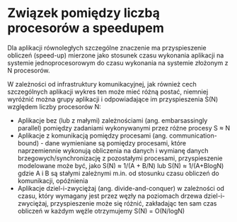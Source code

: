# Związek pomiędzy liczbą procesorów a speedupem

Dla aplikacji równoległych szczególne znaczenie ma przyspieszenie obliczeń (speed-up) mierzone jako stosunek czasu wykonania aplikacji na systemie jednoprocesorowym do czasu wykonania na systemie złożonym z N procesorów. 

W zależności od infrastruktury komunikacyjnej, jak również cech szczególnych aplikacji wykres ten może mieć różną postać, niemniej wyróżnić można grupy aplikacji i odpowiadające im przyspieszenia S(N) względem liczby procesorów N:
* Aplikacje bez (lub z małymi) zależnościami (ang. embarsassingly parallel) pomiędzy zadaniami wykonywanymi przez różne procesy S ≈ N
* Aplikacje z komunikacją pomiędzy procesami (ang. communication-bound) - dane wymieniane są pomiędzy procesami, które naprzemiennie wykonują obliczenia na danych i wymianę danych brzegowych/synchronizację z pozostałymi procesami, przyspieszenie modelowane może być, jako S(N) ≈ 1/(A + B/N) lub S(N) ≈ 1/(A+BlogN) gdzie A i B są stałymi zależnymi m.in. od stosunku czasu obliczeń do komunikacji, opóźnienia
* Aplikacje dziel-i-zwyciężaj (ang. divide-and-conquer) w zależności od czasu, który wymagany jest przez węzły na poziomach drzewa dziel-i-zwyciężaj, przyspieszenie może się różnić, zakładając ten sam czas obliczeń w każdym węźle otrzymujemy S(N) = O(N/logN)